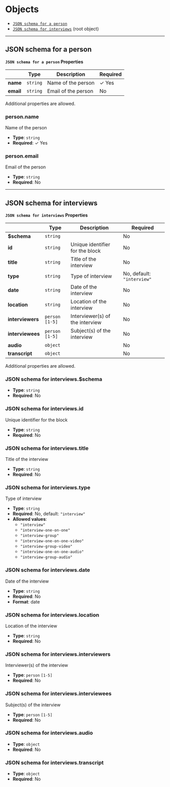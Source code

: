 # Objects

* [`JSON schema for a person`](#reference-person)
* [`JSON schema for interviews`](#reference-json-schema-for-interviews) (root object)

---------------------------------------
<a name="reference-person"></a>
## JSON schema for a person

**`JSON schema for a person` Properties**

|   |Type|Description|Required|
|---|---|---|---|
|**name**|`string`|Name of the person| &#10003; Yes|
|**email**|`string`|Email of the person|No|

Additional properties are allowed.

### person.name

Name of the person

* **Type**: `string`
* **Required**:  &#10003; Yes

### person.email

Email of the person

* **Type**: `string`
* **Required**: No

---------------------------------------
<a name="reference-json-schema-for-interviews"></a>
## JSON schema for interviews

**`JSON schema for interviews` Properties**

|   |Type|Description|Required|
|---|---|---|---|
|**$schema**|`string`||No|
|**id**|`string`|Unique identifier for the block|No|
|**title**|`string`|Title of the interview|No|
|**type**|`string`|Type of interview|No, default: `"interview"`|
|**date**|`string`|Date of the interview|No|
|**location**|`string`|Location of the interview|No|
|**interviewers**|`person` `[1-5]`|Interviewer(s) of the interview|No|
|**interviewees**|`person` `[1-5]`|Subject(s) of the interview|No|
|**audio**|`object`||No|
|**transcript**|`object`||No|

Additional properties are allowed.

### JSON schema for interviews.$schema

* **Type**: `string`
* **Required**: No

### JSON schema for interviews.id

Unique identifier for the block

* **Type**: `string`
* **Required**: No

### JSON schema for interviews.title

Title of the interview

* **Type**: `string`
* **Required**: No

### JSON schema for interviews.type

Type of interview

* **Type**: `string`
* **Required**: No, default: `"interview"`
* **Allowed values**:
  * `"interview"`
  * `"interview-one-on-one"`
  * `"interview-group"`
  * `"interview-one-on-one-video"`
  * `"interview-group-video"`
  * `"interview-one-on-one-audio"`
  * `"interview-group-audio"`

### JSON schema for interviews.date

Date of the interview

* **Type**: `string`
* **Required**: No
* **Format**: date

### JSON schema for interviews.location

Location of the interview

* **Type**: `string`
* **Required**: No

### JSON schema for interviews.interviewers

Interviewer(s) of the interview

* **Type**: `person` `[1-5]`
* **Required**: No

### JSON schema for interviews.interviewees

Subject(s) of the interview

* **Type**: `person` `[1-5]`
* **Required**: No

### JSON schema for interviews.audio

* **Type**: `object`
* **Required**: No

### JSON schema for interviews.transcript

* **Type**: `object`
* **Required**: No
